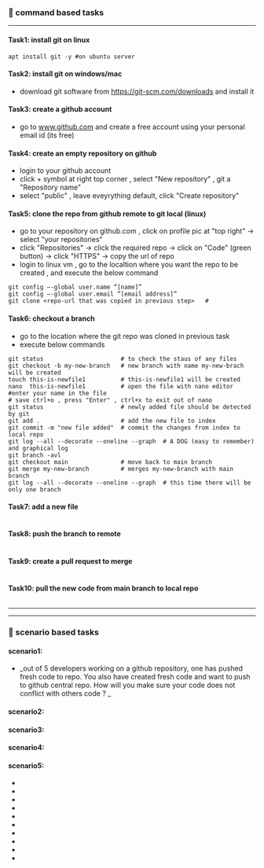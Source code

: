 ### :camel: command based tasks
---
#### Task1: install git on linux
```
apt install git -y #on ubuntu server 
```
#### Task2: install git on windows/mac
* download git software from https://git-scm.com/downloads and install it 
#### Task3: create a github account
* go to www.github.com and create a free account using your personal email id (its free)
#### Task4: create an empty repository on github
* login to your github account 
* click + symbol at right top corner , select "New repository" , git a "Repository name" 
* select "public" , leave eveyrything default, click "Create repository" 
#### Task5: clone the repo from github remote to git local (linux)
* go to your repository on github.com , click on profile pic at "top right" -> select "your repositories" 
* click "Repositories" -> click the required repo -> click on "Code" (green button) -> click "HTTPS" -> copy the url of repo
* login to linux vm , go to the localtion where you want the repo to be created , and execute the below command
```
git config –-global user.name “[name]”
git config –-global user.email “[email address]”
git clone <repo-url that was copied in previous step>   # 
```
#### Task6: checkout a branch 
* go to the location where the git repo was cloned in previous task 
* execute below commands
```
git status                      # to check the staus of any files
git checkout -b my-new-branch   # new branch with name my-new-brach will be created
touch this-is-newfile1          # this-is-newfile1 will be created 
nano  this-is-newfile1          # open the file with nano editor
#enter your name in the file    
# save ctrl+o , press "Enter" , ctrl+x to exit out of nano
git status                      # newly added file should be detected by git
git add .                       # add the new file to index
git commit -m "new file added"  # commit the changes from index to local repo
git log --all --decorate --oneline --graph  # A DOG (easy to remember) and graphical log
git branch -avl
git checkout main               # move back to main branch
git merge my-new-branch         # merges my-new-branch with main branch 
git log --all --decorate --oneline --graph  # this time there will be only one branch
```
#### Task7: add a new file 
```
```
#### Task8: push the branch to remote
```
```
#### Task9: create a pull request to merge
```
```
#### Task10: pull the new code from main branch to local repo
```
```
----
----
### :rocket: scenario based tasks 
#### scenario1: 
* _out of 5 developers working on a github repository, one has pushed fresh code to repo. You also have created fresh code and want to push to github central repo. How will you make sure your code does not conflict with others code ? _
#### scenario2: 
#### scenario3: 
#### scenario4: 
#### scenario5: 

* 
* 
*  
* 
* 
* 
* 
* 
* 
* 
